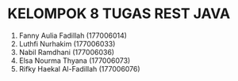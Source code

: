 # KELOMPOK 8 TUGAS REST JAVA
1. Fanny Aulia Fadillah (177006014)
2. Luthfi Nurhakim (177006033)
3. Nabil Ramdhani (177006036)
4. Elsa Nourma Thyana (177006073)
5. Rifky Haekal Al-Fadillah	(177006076)